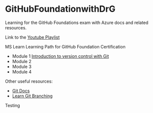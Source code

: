# GitHubFoundationwithDrG
Learning for the GitHub Foundations exam with Azure docs and related resources.

Link to the [Youtube Playlist](https://youtu.be/cbIsxKEQZ7Y?feature=shared)

MS Learn Learning Path for GitHub Foundation Certification
- Module 1 [Introduction to version control with Git](https://learn.microsoft.com/en-us/training/paths/intro-to-vc-git/)
- Module 2
- Module 3
- Module 4


Other useful resources:
- [Git Docs](https://docs.github.com/en/get-started)
- [Learn Git Branching](https://learngitbranching.js.org/)

Testing